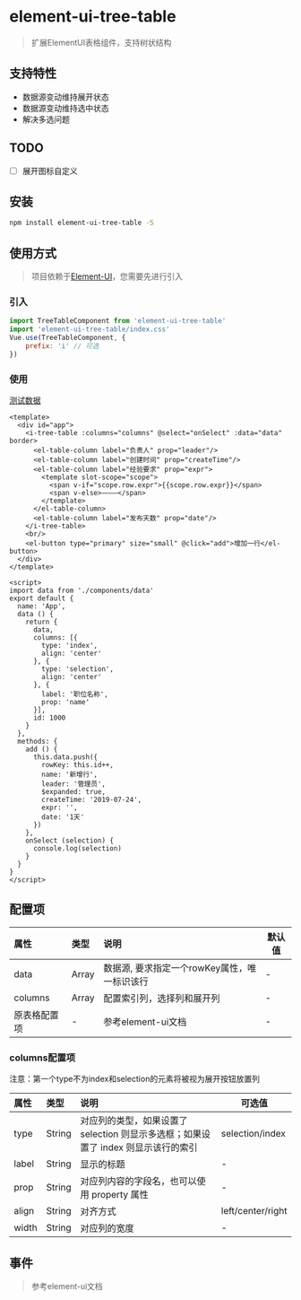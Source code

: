 # element-ui-tree-table

> 扩展ElementUI表格组件，支持树状结构

## 支持特性

* 数据源变动维持展开状态
* 数据源变动维持选中状态
* 解决多选问题

## TODO

 - [ ] 展开图标自定义


## 安装

```bash
npm install element-ui-tree-table -S
```

## 使用方式

> 项目依赖于[Element-UI](https://github.com/ElemeFE/element)，您需要先进行引入

### 引入
```javascript
import TreeTableComponent from 'element-ui-tree-table'
import 'element-ui-tree-table/index.css'
Vue.use(TreeTableComponent, {
    prefix: 'i' // 可选
})
```

### 使用

[测试数据](https://github.com/msidolphin/element-ui-tree-table/blob/master/src/components/data.js)

```vue
<template>
  <div id="app">
    <i-tree-table :columns="columns" @select="onSelect" :data="data" border>
      <el-table-column label="负责人" prop="leader"/>
      <el-table-column label="创建时间" prop="createTime"/>
      <el-table-column label="经验要求" prop="expr">
        <template slot-scope="scope">
          <span v-if="scope.row.expr">{{scope.row.expr}}</span>
          <span v-else>————</span>
        </template>
      </el-table-column>
      <el-table-column label="发布天数" prop="date"/>
    </i-tree-table>
    <br/>
    <el-button type="primary" size="small" @click="add">增加一行</el-button>
  </div>
</template>

<script>
import data from './components/data'
export default {
  name: 'App',
  data () {
    return {
      data,
      columns: [{
        type: 'index',
        align: 'center'
      }, {
        type: 'selection',
        align: 'center'
      }, {
        label: '职位名称',
        prop: 'name'
      }],
      id: 1000
    }
  },
  methods: {
    add () {
      this.data.push({
        rowKey: this.id++,
        name: '新增行',
        leader: '管理员',
        $expanded: true,
        createTime: '2019-07-24',
        expr: '',
        date: '1天'
      })
    },
    onSelect (selection) {
      console.log(selection)
    }
  }
}
</script>
```

## 配置项

| 属性 | 类型 | 说明 | 默认值 |
| :------ | :------ | :------ | --- |
| data | Array | 数据源, 要求指定一个rowKey属性，唯一标识该行 | - |
| columns | Array | 配置索引列，选择列和展开列 | - |
| 原表格配置项 | - | 参考element-ui文档 | - |

### columns配置项
注意：第一个type不为index和selection的元素将被视为展开按钮放置列

| 属性 | 类型 | 说明 | 可选值 |
| :------ | :------ | :------ | --- |
| type | String | 对应列的类型，如果设置了 selection 则显示多选框；如果设置了 index 则显示该行的索引 | selection/index |
| label | String | 显示的标题| - |
| prop | String | 对应列内容的字段名，也可以使用 property 属性 | - |
| align | String | 对齐方式 | left/center/right|
| width | String | 对应列的宽度 | - |

## 事件

> 参考element-ui文档